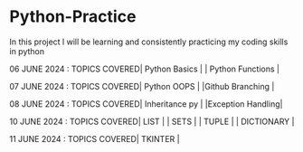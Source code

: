 # Python-Practice
In this project l will be learning and consistently practicing my coding skills in python

06 JUNE 2024 : TOPICS COVERED| Python Basics    |
                             | Python Functions |
                            
07 JUNE 2024 : TOPICS COVERED| Python OOPS      | 
                             |Github Branching  |

08 JUNE 2024 : TOPICS COVERED| Inheritance py   |
                             |Exception Handling|
                             
10 JUNE 2024 : TOPICS COVERED| LIST             |
                             | SETS             | 
                             | TUPLE            |
                             | DICTIONARY       |
                             
11 JUNE 2024 : TOPICS COVERED| TKINTER          |
                          
